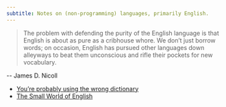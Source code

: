 ```yaml
---
subtitle: Notes on (non-programming) languages, primarily English.
---
```

> The problem with defending the purity of the English language is that English is about as pure as a cribhouse whore. We don’t just borrow words; on occasion, English has pursued other languages down alleyways to beat them unconscious and rifle their pockets for new vocabulary.

-- James D. Nicoll

- [You’re probably using the wrong dictionary](https://jsomers.net/blog/dictionary)
- [The Small World of English](https://www.inotherwords.app/linguabase/)